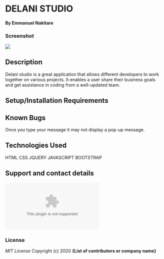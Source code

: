 # DELANI STUDIO
#### By **Emmanuel Nakitare**
### Screenshot
![](css/image/screenshot.png)
## Description
Delani studio is a great application that allows different developers to work together on various projects. It enables a user share their business goals and get assistance in coding from a well-updated team.
## Setup/Installation Requirements


## Known Bugs
Once you type your message it may not display a pop-up message.
## Technologies Used
HTML
CSS
JQUERY
JAVASCRIPT
BOOTSTRAP
## Support and contact details
![](emmanakitare10@gmail.com)
### License
*MIT License*
Copyright (c) 2020 **{List of contributors or company name}**
  